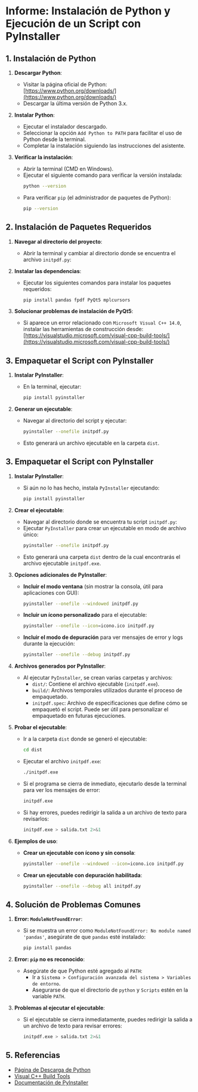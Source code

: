# Informe: Instalación de Python y Ejecución de un Script con PyInstaller

## 1. Instalación de Python
1. **Descargar Python**:
   - Visitar la página oficial de Python: [https://www.python.org/downloads/](https://www.python.org/downloads/)
   - Descargar la última versión de Python 3.x.

2. **Instalar Python**:
   - Ejecutar el instalador descargado.
   - Seleccionar la opción `Add Python to PATH` para facilitar el uso de Python desde la terminal.
   - Completar la instalación siguiendo las instrucciones del asistente.

3. **Verificar la instalación**:
   - Abrir la terminal (CMD en Windows).
   - Ejecutar el siguiente comando para verificar la versión instalada:
     ```bash
     python --version
     ```
   - Para verificar `pip` (el administrador de paquetes de Python):
     ```bash
     pip --version
     ```

## 2. Instalación de Paquetes Requeridos
1. **Navegar al directorio del proyecto**:
   - Abrir la terminal y cambiar al directorio donde se encuentra el archivo `initpdf.py`:

2. **Instalar las dependencias**:
   - Ejecutar los siguientes comandos para instalar los paquetes requeridos:
     ```bash
     pip install pandas fpdf PyQt5 mplcursors
     ```

3. **Solucionar problemas de instalación de PyQt5**:
   - Si aparece un error relacionado con `Microsoft Visual C++ 14.0`, instalar las herramientas de construcción desde:
     [https://visualstudio.microsoft.com/visual-cpp-build-tools/](https://visualstudio.microsoft.com/visual-cpp-build-tools/)

## 3. Empaquetar el Script con PyInstaller
1. **Instalar PyInstaller**:
   - En la terminal, ejecutar:
     ```bash
     pip install pyinstaller
     ```

2. **Generar un ejecutable**:
   - Navegar al directorio del script y ejecutar:
     ```bash
     pyinstaller --onefile initpdf.py
     ```
   - Esto generará un archivo ejecutable en la carpeta `dist`.

## 3. Empaquetar el Script con PyInstaller

1. **Instalar PyInstaller**:
   - Si aún no lo has hecho, instala `PyInstaller` ejecutando:
     ```bash
     pip install pyinstaller
     ```

2. **Crear el ejecutable**:
   - Navegar al directorio donde se encuentra tu script `initpdf.py`:
   - Ejecutar `PyInstaller` para crear un ejecutable en modo de archivo único:
     ```bash
     pyinstaller --onefile initpdf.py
     ```
   - Esto generará una carpeta `dist` dentro de la cual encontrarás el archivo ejecutable `initpdf.exe`.

3. **Opciones adicionales de PyInstaller**:
   - **Incluir el modo ventana** (sin mostrar la consola, útil para aplicaciones con GUI):
     ```bash
     pyinstaller --onefile --windowed initpdf.py
     ```
   - **Incluir un ícono personalizado** para el ejecutable:
     ```bash
     pyinstaller --onefile --icon=icono.ico initpdf.py
     ```
   - **Incluir el modo de depuración** para ver mensajes de error y logs durante la ejecución:
     ```bash
     pyinstaller --onefile --debug initpdf.py
     ```

4. **Archivos generados por PyInstaller**:
   - Al ejecutar `PyInstaller`, se crean varias carpetas y archivos:
     - `dist/`: Contiene el archivo ejecutable (`initpdf.exe`).
     - `build/`: Archivos temporales utilizados durante el proceso de empaquetado.
     - `initpdf.spec`: Archivo de especificaciones que define cómo se empaquetó el script. Puede ser útil para personalizar el empaquetado en futuras ejecuciones.

5. **Probar el ejecutable**:
   - Ir a la carpeta `dist` donde se generó el ejecutable:
     ```bash
     cd dist
     ```
   - Ejecutar el archivo `initpdf.exe`:
     ```bash
     ./initpdf.exe
     ```
   - Si el programa se cierra de inmediato, ejecutarlo desde la terminal para ver los mensajes de error:
     ```bash
     initpdf.exe
     ```

   - Si hay errores, puedes redirigir la salida a un archivo de texto para revisarlos:
     ```bash
     initpdf.exe > salida.txt 2>&1
     ```

6. **Ejemplos de uso**:
   - **Crear un ejecutable con ícono y sin consola**:
     ```bash
     pyinstaller --onefile --windowed --icon=icono.ico initpdf.py
     ```
   - **Crear un ejecutable con depuración habilitada**:
     ```bash
     pyinstaller --onefile --debug all initpdf.py
     ```



## 4. Solución de Problemas Comunes
1. **Error: `ModuleNotFoundError`**:
   - Si se muestra un error como `ModuleNotFoundError: No module named 'pandas'`, asegúrate de que `pandas` esté instalado:
     ```bash
     pip install pandas
     ```

2. **Error: `pip` no es reconocido**:
   - Asegúrate de que Python esté agregado al `PATH`:
     - Ir a `Sistema > Configuración avanzada del sistema > Variables de entorno`.
     - Asegurarse de que el directorio de `python` y `Scripts` estén en la variable `PATH`.

3. **Problemas al ejecutar el ejecutable**:
   - Si el ejecutable se cierra inmediatamente, puedes redirigir la salida a un archivo de texto para revisar errores:
     ```bash
     initpdf.exe > salida.txt 2>&1
     ```

## 5. Referencias
- [Página de Descarga de Python](https://www.python.org/downloads/)
- [Visual C++ Build Tools](https://visualstudio.microsoft.com/visual-cpp-build-tools/)
- [Documentación de PyInstaller](https://pyinstaller.readthedocs.io/)

